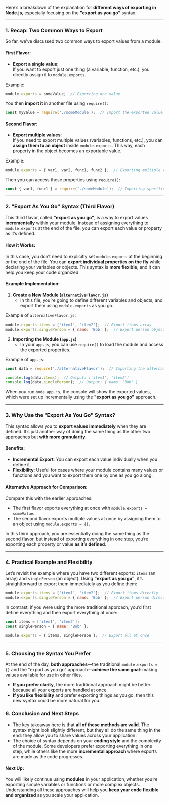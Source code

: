 Here’s a breakdown of the explanation for **different ways of exporting in Node.js**, especially focusing on the **"export as you go"** syntax.

---

### 1. **Recap: Two Common Ways to Export**

So far, we’ve discussed two common ways to export values from a module:

#### First Flavor:
- **Export a single value**:  
  If you want to export just one thing (a variable, function, etc.), you directly assign it to `module.exports`.

Example:
```js
module.exports = someValue;  // Exporting one value
```
You then **import it** in another file using `require()`:
```js
const myValue = require('./someModule');  // Import the exported value
```

#### Second Flavor:
- **Export multiple values**:  
  If you need to export multiple values (variables, functions, etc.), you can **assign them to an object** inside `module.exports`. This way, each property in the object becomes an exportable value.

Example:
```js
module.exports = { var1, var2, func1, func2 };  // Exporting multiple values in an object
```
Then you can access these properties using `require()`:
```js
const { var1, func1 } = require('./someModule');  // Importing specific values
```

---

### 2. **"Export As You Go" Syntax (Third Flavor)**

This third flavor, called **"export as you go"**, is a way to export values **incrementally** within your module. Instead of assigning everything to `module.exports` at the end of the file, you can export each value or property as it’s defined. 

#### How it Works:
In this case, you don’t need to explicitly set `module.exports` at the beginning or the end of the file. You can **export individual properties on the fly** while declaring your variables or objects. This syntax is **more flexible**, and it can help you keep your code organized.

#### Example Implementation:

1. **Create a New Module (`alternativeFlavor.js`)**
   - In this file, you’re going to define different variables and objects, and export them using `module.exports` as you go.

Example of `alternativeFlavor.js`:
```js
module.exports.items = ['item1', 'item2'];  // Export items array
module.exports.singlePerson = { name: 'Bob' };  // Export person object
```

2. **Importing the Module (`app.js`)**
   - In your `app.js`, you can use `require()` to load the module and access the exported properties.

Example of `app.js`:
```js
const data = require('./alternativeFlavor');  // Importing the alternativeFlavor module

console.log(data.items);  // Output: ['item1', 'item2']
console.log(data.singlePerson);  // Output: { name: 'Bob' }
```

When you run `node app.js`, the console will show the exported values, which were set up incrementally using the **"export as you go"** approach.

---

### 3. **Why Use the "Export As You Go" Syntax?**

This syntax allows you to **export values immediately** when they are defined. It’s just another way of doing the same thing as the other two approaches but **with more granularity**.

#### Benefits:
- **Incremental Export**: You can export each value individually when you define it.
- **Flexibility**: Useful for cases where your module contains many values or functions and you want to export them one by one as you go along.

#### Alternative Approach for Comparison:
Compare this with the earlier approaches:
- The first flavor exports everything at once with `module.exports = someValue`.
- The second flavor exports multiple values at once by assigning them to an object using `module.exports = {}`.

In this third approach, you are essentially doing the same thing as the second flavor, but instead of exporting everything in one step, you’re exporting each property or value **as it’s defined**.

---

### 4. **Practical Example and Flexibility**

Let’s revisit the example where you have two different exports: `items` (an array) and `singlePerson` (an object). Using **"export as you go"**, it’s straightforward to export them immediately as you define them:
```js
module.exports.items = ['item1', 'item2'];  // Export items directly
module.exports.singlePerson = { name: 'Bob' };  // Export person directly
```

In contrast, if you were using the more traditional approach, you’d first define everything and then export everything at once:
```js
const items = ['item1', 'item2'];
const singlePerson = { name: 'Bob' };

module.exports = { items, singlePerson };  // Export all at once
```

---

### 5. **Choosing the Syntax You Prefer**

At the end of the day, **both approaches**—the traditional `module.exports = {}` and the "export as you go" approach—**achieve the same goal**: making values available for use in other files. 

- **If you prefer clarity**, the more traditional approach might be better because all your exports are handled at once.
- **If you like flexibility** and prefer exporting things as you go, then this new syntax could be more natural for you.

### 6. **Conclusion and Next Steps**

- The key takeaway here is that **all of these methods are valid**. The syntax might look slightly different, but they all do the same thing in the end: they allow you to share values across your application.
- The choice of syntax depends on your **coding style** and the complexity of the module. Some developers prefer exporting everything in one step, while others like the more **incremental approach** where exports are made as the code progresses.

#### Next Up:
You will likely continue using **modules** in your application, whether you’re exporting simple variables or functions or more complex objects. Understanding all these approaches will help you **keep your code flexible and organized** as you scale your application.

